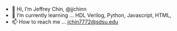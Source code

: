 - 👋 Hi, I’m Jeffrey Chin, @jjchinn
- 🌱 I’m currently learning ... HDL Verilog, Python, Javascript, HTML, 
- 📫 How to reach me ... jchin7772@sdsu.edu

<!---
jjchinn/jjchinn is a ✨ special ✨ repository because its `README.md` (this file) appears on your GitHub profile.
You can click the Preview link to take a look at your changes.
--->
